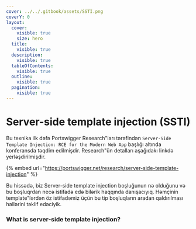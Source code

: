 ```yaml
---
cover: ../../.gitbook/assets/SSTI.png
coverY: 0
layout:
  cover:
    visible: true
    size: hero
  title:
    visible: true
  description:
    visible: true
  tableOfContents:
    visible: true
  outline:
    visible: true
  pagination:
    visible: true
---
```


# Server-side template injection (SSTI)

Bu texnika ilk dəfə Portswigger Research"ları tərəfindən `Server-Side Template Injection: RCE for the Modern Web App` başlığı altında konferansda təqdim edilmişdir. Research"ün detalları aşağıdakı linkdə yerləşdirilmişdir.&#x20;

{% embed url="https://portswigger.net/research/server-side-template-injection" %}

Bu hissədə, biz Server-side template injection boşluğunun nə olduğunu və bu boşluqrdan necə istifadə edə bilərik haqqında danışacıyıq.  Həmçinin template"lərdən öz istifadəmiz üçün bu tip boşluqların aradan qaldırılması həllərini təklif edəciyik.

### What is server-side template injection? <a href="#what-is-server-side-template-injection" id="what-is-server-side-template-injection"></a>

